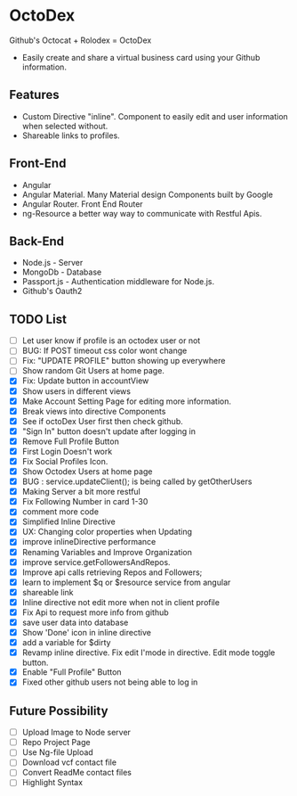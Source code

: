 # OctoDex
Github's Octocat + Rolodex = OctoDex
* Easily create and share a virtual business card using your Github information.

## Features
* Custom Directive "inline". Component to easily edit and user information when selected without.
* Shareable links to profiles.

## Front-End
* Angular 
* Angular Material. Many Material design Components built by Google
* Angular Router. Front End Router
* ng-Resource a better way way to communicate with Restful Apis.

## Back-End 
* Node.js - Server
* MongoDb - Database
* Passport.js -  Authentication middleware for Node.js.
* Github's Oauth2

## TODO List
- [ ] Let user know if profile is an octodex user or not
- [ ] BUG: If POST timeout css color wont change
- [ ] Fix: "UPDATE PROFILE" button showing up everywhere
- [ ] Show random Git Users at home page.
- [x] Fix: Update button in accountView
- [x] Show users in different views
- [x] Make Account Setting Page for editing more information.
- [x] Break views into directive Components 
- [x] See if octoDex User first then check github.
- [x] "Sign In" button doesn't update after logging in
- [x] Remove Full Profile Button
- [x] First Login Doesn't work
- [X] Fix Social Profiles Icon.
- [x] Show Octodex Users at home page
- [x] BUG : service.updateClient(); is being called by getOtherUsers
- [x] Making Server a bit more restful
- [x] Fix Following Number in card 1-30
- [x] comment more code
- [x] Simplified Inline Directive
- [x] UX: Changing color properties when Updating
- [x] improve inlineDirective performance
- [x] Renaming Variables and Improve Organization
- [x] improve service.getFollowersAndRepos.
- [x] Improve api calls retrieving Repos and Followers;
- [x] learn to implement $q or $resource service from angular
- [X] shareable link
- [x] Inline directive not edit more when not in client profile
- [X] Fix Api to request more info from github
- [X] save user data into database
- [X] Show 'Done' icon in inline directive
- [X] add a variable for $dirty 
- [x] Revamp inline directive. Fix edit I'mode in directive. Edit mode toggle button.
- [x] Enable "Full Profile" Button
- [x] Fixed other github users not being able to log in

## Future Possibility
- [ ] Upload Image to Node server
- [ ] Repo Project Page 
- [ ] Use Ng-file Upload
- [ ] Download vcf contact file
- [ ] Convert ReadMe contact files
- [ ] Highlight Syntax
